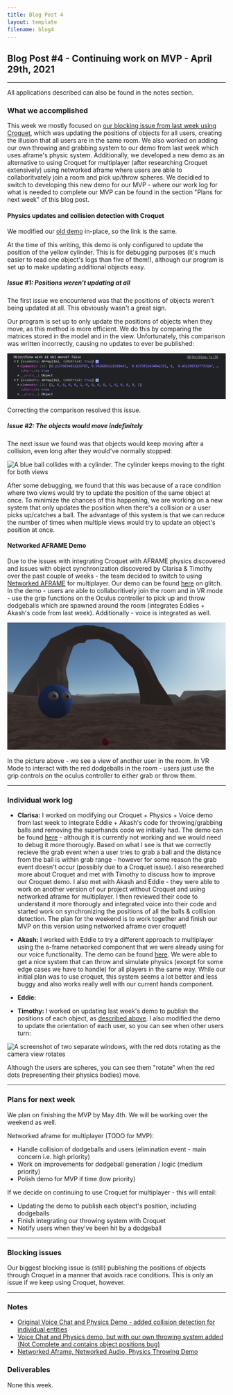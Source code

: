 ```yaml
---
title: Blog Post 4
layout: template
filename: blog4
---
```


## Blog Post #4 - Continuing work on MVP - April 29th, 2021

<hr>

All applications described can also be found in the notes section.

### What we accomplished

This week we mostly focused on [our blocking issue from last week using Croquet](/xrcapstone21sp-team1/blog3#blocking-issues), which was updating the positions of objects for all users, creating the illusion that all users are in the same room. We also worked on adding our own throwing and grabbing system to our demo from last week which uses aframe's physic system. Additionally, we developed a new demo as an alternative to using Croquet for multiplayer (after researching Croquet extensively) using networked aframe where users are able to collaboritvately join a room and pick up/throw spheres. We decidied to switch to developing this new demo for our MVP - where our work log for what is needed to complete our MVP can be found in the section "Plans for next week" of this blog post.

#### Physics updates and collision detection with Croquet

We modified our [old demo](https://cate-edit.glitch.me/) in-place, so the link is the same.

At the time of this writing, this demo is only configured to update the position of the yellow cylinder. This is for debugging purposes (it's much easier to read one object's logs than five of them!), although our program is set up to make updating additional objects easy.

##### Issue #1: Positions weren't updating at all

The first issue we encountered was that the positions of objects weren't being updated at all. This obviously wasn't a great sign.

Our program is set up to only update the positions of objects when they move, as this method is more efficient. We do this by comparing the matrices stored in the model and in the view. Unfortunately, this comparison was written incorrectly, causing no updates to ever be published:

![Console output showing two different matrices along with the text, "ObjectView with id obj moved? false"](./images/blog4-issue1.png)

Correcting the comparison resolved this issue.

##### Issue #2: The objects would move indefinitely

The next issue we found was that objects would keep moving after a collision, even long after they would've normally stopped:

![A blue ball collides with a cylinder. The cylinder keeps moving to the right for both views](./images/blog4-issue2.gif)

After some debugging, we found that this was because of a race condition where two views would try to update the position of the same object at once. To minimize the chances of this happening, we are working on a new system that only updates the position when there's a collision or a user picks up/catches a ball. The advantage of this system is that we can reduce the number of times when multiple views would try to update an object's position at once.

#### Networked AFRAME Demo

Due to the issues with integrating Croquet with AFRAME physics discovered and issues with object synchronization discovered by Clarisa & Timothy over the past couple of weeks - the team decided to switch to using [Networked AFRAME](https://github.com/networked-aframe/networked-aframe) for multiplayer. Our demo can be found [here](https://aba11-edit.glitch.me/) on glitch. In the demo - users are able to collaboritively join the room and in VR mode - use the grip functions on the Oculus controller to pick up and throw dodgeballs which are spawned around the room (integrates Eddies + Akash's code from last week). Additionally - voice is integrated as well.

![](./images/networked-aframe-demo.png)

In the picture above - we see a view of another user in the room. In VR Mode to interact with the red dodgeballs in the room - users just use the grip controls on the oculus controller to either grab or throw them.

<hr>

### Individual work log

- **Clarisa:** I worked on modifying our Croquet + Physics + Voice demo from last week to integrate Eddie + Akash's code for throwing/grabbing balls and removing the superhands code we initially had. The demo can be found [here](https://cate-edit-2.glitch.me/) - although it is currently not working and we would need to debug it more thorougly. Based on what I see is that we correctly recieve the grab event when a user tries to grab a ball and the distance from the ball is within grab range - however for some reason the grab event doesn't occur (possibly due to a Croquet issue). I also researched more about Croquet and met with Timothy to discuss how to improve our Croquet demo. I also met with Akash and Eddie - they were able to work on another version of our project without Croquet and using networked aframe for multiplayer. I then reviewed their code to understand it more thorougly and integrated voice into their code and started work on synchronizing the positions of all the balls & collision detection. The plan for the weekend is to work together and finish our MVP on this version using networked aframe over croquet!

- **Akash:** I worked with Eddie to try a different approach to multiplayer using the a-frame networked component that we were already using for our voice functionality. The demo can be found [here](https://aba11.glitch.me/). We were able to get a nice system that can throw and simulate physics (except for some edge cases we have to handle) for all players in the same way. While our initial plan was to use croquet, this system seems a lot better and less buggy and also works really well with our current hands component.

- **Eddie:**

- **Timothy:** I worked on updating last week's demo to publish the positions of each object, as [described above](#physics-updates-and-collision-detection). I also modified the demo to update the orientation of each user, so you can see when other users turn:

![A screenshot of two separate windows, with the red dots rotating as the camera view rotates](./images/rotating_users.gif)

Although the users are spheres, you can see them "rotate" when the red dots (representing their physics bodies) move.

<hr>

### Plans for next week

We plan on finishing the MVP by May 4th. We will be working over the weekend as well.

Networked aframe for multiplayer (TODO for MVP):
 - Handle collision of dodgeballs and users (elimination event - main concern i.e. high priority)
 - Work on improvements for dodgeball generation / logic (medium priority)
 - Polish demo for MVP if time (low priority)

If we decide on continuing to use Croquet for multiplayer - this will entail:
 - Updating the demo to publish each object's position, including dodgeballs
 - Finish integrating our throwing system with Croquet 
 - Notify users when they've been hit by a dodgeball 

<hr>

### Blocking issues

Our biggest blocking issue is (still) publishing the positions of objects through Croquet in a manner that avoids race conditions. This is only an issue if we keep using Croquet, however.

<hr>

### Notes

- [Original Voice Chat and Physics Demo - added collision detection for individual entities](https://cate-edit.glitch.me/)
- [Voice Chat and Physics demo, but with our own throwing system added (Not Complete and contains object positions bug)](https://cate-edit-2.glitch.me/)
- [Networked Aframe, Networked Audio, Physics Throwing Demo](https://aba11-edit.glitch.me/)

### Deliverables

None this week.
